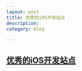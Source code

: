 ```yaml
---
layout: post
title: 优秀的iOS开发站点
description: 
category: blog

---
```

## [优秀的iOS开发站点](http://www.jianshu.com/p/473206f54f9b)

